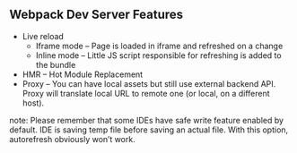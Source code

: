 ##  Webpack Dev Server Features

* Live reload
    * Iframe mode – Page is loaded in iframe and refreshed on a change
    * Inline mode – Little JS script responsible for refreshing is added to the bundle 
* HMR – Hot Module Replacement
* Proxy – You can have local assets but still use external backend API. Proxy will translate local URL to remote one (or local, on a different host).

note:
    Please remember that some IDEs have safe write feature enabled by default. IDE is saving temp file before saving an actual file. With this option, autorefresh obviously won’t work.
